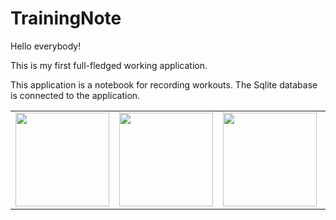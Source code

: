 # TrainingNote
Hello everybody!

This is my first full-fledged working application.

This application is a notebook for recording workouts.
The Sqlite database is connected to the application.




| | | | | |
|---|---|---|---|---|
|<img src="https://user-images.githubusercontent.com/118382485/218459106-1c690738-2790-4c20-8982-479a869a8022.jpg" width="150">|<img src="https://user-images.githubusercontent.com/118382485/218459449-53662ea2-5377-4f03-a941-0bd4a4ec2e3b.jpg" width="150">|<img src="https://user-images.githubusercontent.com/118382485/218459453-f792aed2-43aa-4bcc-b716-196a35216790.jpg" width="150">|<img src="https://user-images.githubusercontent.com/118382485/218459454-68504d26-0f17-438e-b98d-98cd9f3bbc41.jpg" width="150">|<img src="https://user-images.githubusercontent.com/118382485/218459456-78b45558-ec30-4cb8-9c7e-1942dfd888dc.jpg" width="150">|


